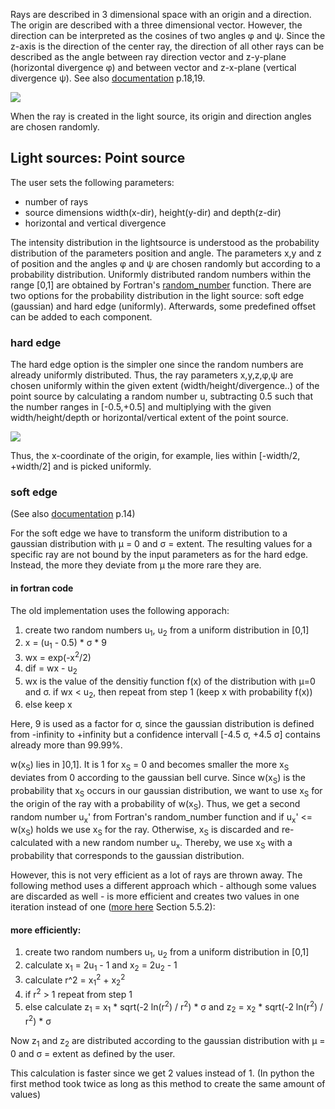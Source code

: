 Rays are described in 3 dimensional space with an origin and a direction.
The origin are described with a three dimensional vector. However, the direction can be interpreted as the cosines of two angles &phi; and &psi;. Since the z-axis is the direction of the center ray, the direction of all other rays can be described as the angle between ray direction vector and z-y-plane (horizontal divergence &phi;) and between vector and z-x-plane (vertical divergence &psi;).
See also [documentation](https://it-ed-git.basisit.de/RAY/RAY/-/wikis/uploads/bdcf4515e03b2fccf462c5f0d76052c3/Paper_Schaefers_RAY_Springer_2007.pdf) p.18,19.

<img src="https://latex.codecogs.com/svg.latex?\small&space;
\begin{align*}
    ray = \begin{bmatrix}
    x_s \\ y_s \\ z_s
    \end{bmatrix} + t 
    \begin{bmatrix}
    l_S \\ m_S \\ n_S
    \end{bmatrix}
    = \begin{bmatrix}
    x_s \\ y_s \\ z_s
    \end{bmatrix} + t 
    \begin{bmatrix}
    sin \phi_S \cdot cos \psi_S \\ cos \psi_S \\ cos \psi_S \cdot cos \phi_S
    \end{bmatrix}
\end{align*}" />

When the ray is created in the light source, its origin and direction angles are chosen randomly.

## Light sources: Point source
The user sets the following parameters:
* number of rays
* source dimensions width(x-dir), height(y-dir) and depth(z-dir) 
* horizontal and vertical divergence

The intensity distribution in the lightsource is understood as the probability distribution of the parameters position and angle.
The parameters x,y and z of position and the angles &phi; and &psi; are chosen randomly but according to a probability distribution. Uniformly distributed random numbers within the range [0,1] are obtained by Fortran's [random_number](https://gcc.gnu.org/onlinedocs/gcc-4.8.0/gfortran/RANDOM_005fNUMBER.html) function.
There are two options for the probability distribution in the light source:
soft edge (gaussian) and hard edge (uniformly).
Afterwards, some predefined offset can be added to each component.

### hard edge
The hard edge option is the simpler one since the random numbers are already uniformly distributed. Thus, the ray parameters x,y,z,&phi;,&psi; are chosen uniformly within the given extent (width/height/divergence..) of the point source by calculating a random number u, subtracting 0.5 such that the number ranges in [-0.5,+0.5] and multiplying with the given width/height/depth or horizontal/vertical extent of the point source.

<img src="https://latex.codecogs.com/svg.latex?\small&space;
\begin{align*}
    x_S &= (u_x - 0.5) \cdot width \\
    y_S &= (u_y - 0.5) \cdot height \\
    z_S &= (u_z - 0.5) \cdot depth \\
    \phi_S &= (u_{\phi} - 0.5) \cdot hor. div \\
    \psi_S &= (u_{\psi} - 0.5) \cdot vert. div 
\end{align*}" />

Thus, the x-coordinate of the origin, for example, lies within [-width/2, +width/2] and is picked uniformly.

### soft edge
(See also [documentation](https://it-ed-git.basisit.de/RAY/RAY/-/wikis/uploads/bdcf4515e03b2fccf462c5f0d76052c3/Paper_Schaefers_RAY_Springer_2007.pdf) p.14)

For the soft edge we have to transform the uniform distribution to a gaussian distribution with &mu; = 0 and &sigma; =  extent. The resulting values for a specific ray are not bound by the input parameters as for the hard edge. Instead, the more they deviate from &mu; the more rare they are. 

#### in fortran code
The old implementation uses the following apporach:

1. create two random numbers u<sub>1</sub>, u<sub>2</sub> from a uniform distribution in [0,1]
2. x = (u<sub>1</sub> - 0.5) \* &sigma; \* 9
3. wx = exp(-x<sup>2</sup>/2)
4. dif = wx - u<sub>2</sub>
5. wx is the value of the densitiy function f(x) of the distribution with &mu;=0 and &sigma;. if wx < u<sub>2</sub>, then repeat from step 1 (keep x with probability f(x))
6. else keep x

Here, 9 is used as a factor for &sigma;, since the gaussian distribution is defined from -infinity to +infinity but a confidence intervall [-4.5 &sigma;, +4.5 &sigma;] contains already more than 99.99%.

w(x<sub>S</sub>) lies in ]0,1]. It is 1 for x<sub>S</sub> = 0 and becomes smaller the more x<sub>S</sub> deviates from 0 according to the gaussian bell curve.
Since w(x<sub>S</sub>) is the probability that x<sub>S</sub> occurs in our gaussian distribution, we want to use x<sub>S</sub> for the origin of the ray with a probability of w(x<sub>S</sub>). Thus, we get a second random number u<sub>x</sub>' from Fortran's random_number function and if u<sub>x</sub>' <= w(x<sub>S</sub>) holds we use x<sub>S</sub> for the ray. Otherwise, x<sub>S</sub> is discarded and re-calculated with a new random number u<sub>x</sub>. Thereby, we use x<sub>S</sub> with a probability that corresponds to the gaussian distribution.

However, this is not very efficient as a lot of rays are thrown away. The following method uses a different approach which - although some values are discarded as well - is more efficient and creates two values in one iteration instead of one ([more here](https://www.desy.de/~sschmitt/blobel/eBuch.pdf) Section 5.5.2):

#### more efficiently:
1. create two random numbers u<sub>1</sub>, u<sub>2</sub> from a uniform distribution in [0,1]
2. calculate x<sub>1</sub> = 2u<sub>1</sub> - 1 and x<sub>2</sub> = 2u<sub>2</sub> - 1
3. calculate r^2 = x<sub>1</sub><sup>2</sup> + x<sub>2</sub><sup>2</sup>
4. if r<sup>2</sup> > 1 repeat from step 1
5. else calculate z<sub>1</sub> = x<sub>1</sub> \* sqrt(-2 ln(r<sup>2</sup>) / r<sup>2</sup>) \* &sigma;
and z<sub>2</sub> = x<sub>2</sub> \* sqrt(-2 ln(r<sup>2</sup>) / r<sup>2</sup>) \* &sigma;

Now z<sub>1</sub> and z<sub>2</sub> are distributed according to the gaussian distribution with &mu; = 0 and &sigma; = extent as defined by the user.

This calculation is faster since we get 2 values instead of 1. 
(In python the first method took twice as long as this method to create the same amount of values)